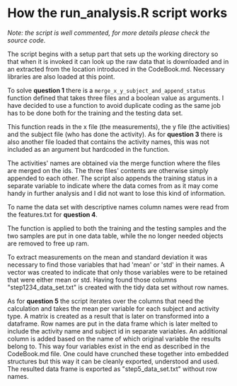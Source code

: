 How the run_analysis.R script works
===================================

*Note: the script is well commented, for more details please check
the source code.*

The script begins with a setup part that sets up the working
directory so that when it is invoked it can look up the raw data
that is downloaded and in an extracted from the location introduced
in the CodeBook.md. Necessary libraries are also loaded at this
point.

To solve **question 1** there is a `merge_x_y_subject_and_append_status`
function defined that takes three files and a boolean value as
arguments. I have decided to use a function to avoid duplicate
coding as the same job has to be done both for the training and the
testing data set.

This function reads in the x file (the measurements),
the y file (the activities) and the subject file (who has done the
activity). As for **question 3** there is also another file
loaded that contains the activity names, this was not included
as an argument but hardcoded in the function.

The activities' names are obtained via the merge function where the
files are merged on the ids. The three files' contents are otherwise
simply appended to each other. The script also appends the training
status in a separate variable to indicate where the data comes from
as it may come handy in further analysis and I did not want to lose
this kind of information.

To name the data set with descriptive names column names were read
from the features.txt for **question 4**.

The function is applied to both the training and the testing samples
and the two samples are put in one data table, while the no longer
needed objects are removed to free up ram.

To extract measurements on the mean and standard deviation it was
necessary to find those variables that had 'mean' or 'std' in their
names. A vector was created to indicate that only those variables
were to be retained that were either mean or std. Having found those
columns "step1234_data_set.txt" is created with the tidy data set
without row names.

As for **question 5** the script iterates over the columns that need
the calculation and takes the mean per variable for each subject and
activity type. A matrix is created as a result that is later on
transformed into a dataframe. Row names are put in the data frame
which is later melted to include the activity name and subject id in
separate variables. An additional column is added based on the name
of which original variable the results belong to. This way four
variables exist in the end as described in the CodeBook.md file. One
could have crunched these together into embedded structures but this
way it can be cleanly exported, understood and used. The resulted
data frame is exported as "step5_data_set.txt" without row names.

